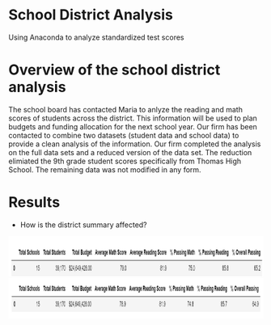 # School District Analysis
Using Anaconda to analyze standardized test scores

# Overview of the school district analysis
The school board has contacted Maria to anlyze the reading and math scores of students across the district. This information will be used to plan budgets and funding allocation for the next school year. Our firm has been contacted to combine two datasets (student data and school data) to provide a clean analysis of the information. Our firm completed the analysis on the full data sets and a reduced version of the data set. The reduction elimiated the 9th grade student scores specifically from Thomas High School. The remaining data was not modified in any form. 

# Results

* How is the district summary affected?

<img src="https://github.com/jratliff1215/School_District_Analysis/blob/main/School_District_Analysis/Resources/Old%20District%20Summary%202.PNG" width="1300" height="80">

<img src="https://github.com/jratliff1215/School_District_Analysis/blob/main/School_District_Analysis/Resources/New%20District%20Summary.PNG" width="1300" height="80">
